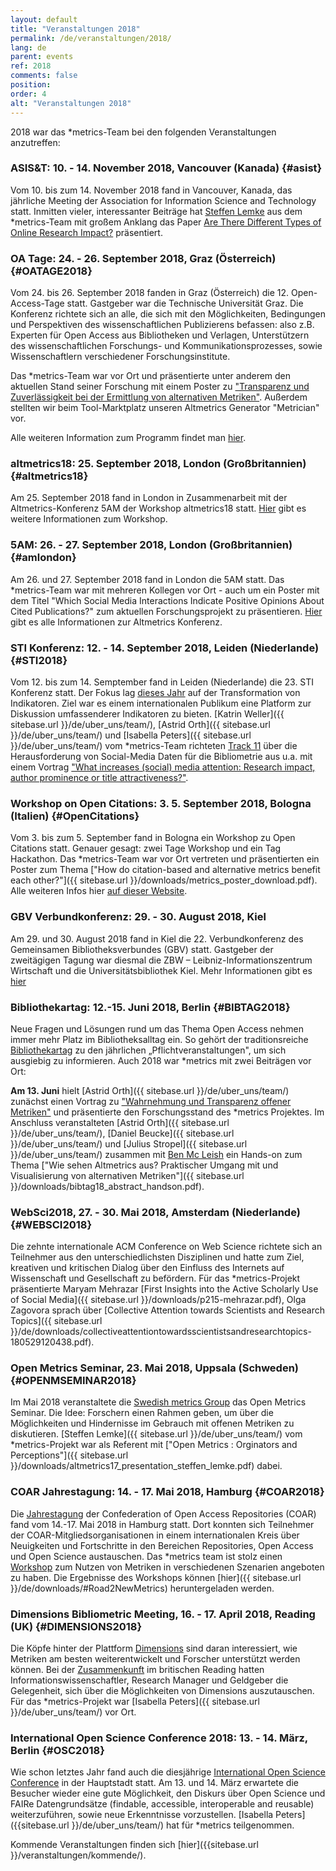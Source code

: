 ```yaml
---
layout: default
title: "Veranstaltungen 2018"
permalink: /de/veranstaltungen/2018/
lang: de
parent: events
ref: 2018
comments: false
position:
order: 4
alt: "Veranstaltungen 2018"
---
```

<!-- Start editing content here-->

2018 war das \*metrics-Team bei den folgenden Veranstaltungen anzutreffen:
  
### ASIS&T: 10. - 14. November 2018, Vancouver (Kanada) {#asist}
Vom 10. bis zum 14. November 2018 fand in Vancouver, Kanada, das jährliche Meeting der Association for Information Science and Technology statt. Inmitten vieler, interessanter Beiträge hat [Steffen Lemke](https://metrics-project.net/en/uber_uns/team/) aus dem \*metrics-Team mit großem Anklang das Paper [Are There Different Types of Online Research Impact?]({{sitebase.url}}/downloads/Are%20There%20Different%20Types%20of%20Online%20Research%20Impact.pptx)
präsentiert. 
  
### OA Tage: 24. - 26. September 2018, Graz (Österreich) {#OATAGE2018}
Vom 24. bis 26. September 2018 fanden in Graz (Österreich) die 12. Open-Access-Tage statt. Gastgeber war die Technische Universität Graz. Die Konferenz richtete sich an alle, die sich mit den Möglichkeiten, Bedingungen und Perspektiven des wissenschaftlichen Publizierens befassen: also z.B. Experten für Open Access aus Bibliotheken und Verlagen, Unterstützern des wissenschaftlichen Forschungs- und Kommunikationsprozesses, sowie Wissenschaftlern verschiedener Forschungsinstitute. 

Das \*metrics-Team war vor Ort und präsentierte unter anderem den aktuellen Stand seiner Forschung mit einem Poster zu ["Transparenz und Zuverlässigkeit bei der Ermittlung von alternativen Metriken"]({{sitebase.url}}/downloads/metrics_poster_download.pdf). Außerdem stellten wir beim Tool-Marktplatz unseren Altmetrics Generator "Metrician" vor.

Alle weiteren Information zum Programm findet man [hier](https://open-access.net/community/open-access-tage/open-access-tage-2018-graz/).

### altmetrics18: 25. September 2018, London (Großbritannien) {#altmetrics18}
Am 25. September 2018 fand in London in Zusammenarbeit mit der Altmetrics-Konferenz 5AM der Workshop altmetrics18 statt. [Hier](http://altmetrics.org/altmetrics18/) gibt es weitere Informationen zum Workshop.


### 5AM: 26. - 27. September 2018, London (Großbritannien) {#amlondon}
Am 26. und 27. September 2018 fand in London die 5AM statt. Das \*metrics-Team war mit mehreren Kollegen vor Ort - auch um ein Poster mit dem Titel "Which Social Media Interactions Indicate Positive Opinions About Cited Publications?" zum aktuellen Forschungsprojekt zu präsentieren. [Hier](http://www.altmetricsconference.com/past-events/5am-london/) gibt es alle Informationen zur Altmetrics Konferenz.


### STI Konferenz: 12. - 14. September 2018, Leiden (Niederlande) {#STI2018}
Vom 12. bis zum 14. Semptember fand in Leiden (Niederlande) die 23. STI Konferenz statt. Der Fokus lag [dieses Jahr](http://sti2018.cwts.nl/) auf der Transformation von Indikatoren. Ziel war es einem internationalen Publikum eine Platform zur Diskussion umfassenderer Indikatoren zu bieten. [Katrin Weller]({{ sitebase.url }}/de/uber_uns/team/), [Astrid Orth]({{ sitebase.url }}/de/uber_uns/team/) und [Isabella Peters]({{ sitebase.url }}/de/uber_uns/team/) vom \*metrics-Team richteten [Track 11](http://sti2018.cwts.nl/program) über die Herausforderung von Social-Media Daten für die Bibliometrie aus u.a. mit einem Vortrag ["What increases (social) media attention: Research impact, author prominence or title attractiveness?"](https://openaccess.leidenuniv.nl/bitstream/handle/1887/65362/STI2018_paper_199.pdf?sequence=1).


### Workshop on Open Citations: 3. 5. September 2018, Bologna (Italien) {#OpenCitations}
Vom 3. bis zum 5. September fand in Bologna ein Workshop zu Open Citations statt. Genauer gesagt: zwei Tage Workshop und ein Tag Hackathon. Das \*metrics-Team war vor Ort vertreten und präsentierten ein Poster zum Thema ["How do citation-based and alternative metrics benefit each other?"]({{ sitebase.url }}/downloads/metrics_poster_download.pdf). Alle weiteren Infos hier [auf dieser Website](https://workshop-oc.github.io/). 


### GBV Verbundkonferenz: 29. - 30. August 2018, Kiel 
Am 29. und 30. August 2018 fand in Kiel die 22. Verbundkonferenz des Gemeinsamen Bibliotheksverbundes (GBV) statt. Gastgeber der zweitägigen Tagung war diesmal die ZBW – Leibniz-Informationszentrum Wirtschaft und die Universitätsbibliothek Kiel. Mehr Informationen gibt es [hier](https://verbundkonferenz.gbv.de/)


### Bibliothekartag: 12.-15. Juni 2018, Berlin {#BIBTAG2018}

Neue Fragen und Lösungen rund um das Thema Open Access nehmen immer mehr Platz im Bibliotheksalltag ein. So gehört der traditionsreiche [Bibliothekartag](https://bibliothekartag2018.de/) zu den jährlichen &bdquo;Pflichtveranstaltungen&quot;, um sich ausgiebig zu informieren. Auch 2018 war \*metrics mit zwei Beiträgen vor Ort:

**Am 13. Juni** hielt [Astrid Orth]({{ sitebase.url }}/de/uber_uns/team/) zunächst einen Vortrag zu ["Wahrnehmung und Transparenz offener Metriken"]({{sitebase.url}}/downloads/bibtag18_abstract_wahrnehmung_und_transparanz.pdf) und präsentierte den Forschungsstand des \*metrics Projektes. Im Anschluss veranstalteten [Astrid Orth]({{ sitebase.url }}/de/uber_uns/team/), [Daniel Beucke]({{ sitebase.url }}/de/uber_uns/team/) und [Julius Stropel]({{ sitebase.url }}/de/uber_uns/team/) zusammen mit [Ben Mc Leish](https://twitter.com/benmcleish?lang=de) ein Hands-on zum Thema ["Wie sehen Altmetrics aus? Praktischer Umgang mit und Visualisierung von alternativen Metriken"]({{ sitebase.url }}/downloads/bibtag18_abstract_handson.pdf).     

### WebSci2018, 27. - 30. Mai 2018, Amsterdam (Niederlande) {#WEBSCI2018}
Die zehnte internationale ACM Conference on Web Science richtete sich an Teilnehmer aus den unterschiedlichsten Disziplinen und hatte zum Ziel, kreativen und kritischen Dialog über den Einfluss des Internets auf Wissenschaft und Gesellschaft zu befördern. Für das \*metrics-Projekt präsentierte Maryam Mehrazar [First Insights into the Active Scholarly Use of Social Media]({{ sitebase.url }}/downloads/p215-mehrazar.pdf), Olga Zagovora sprach über [Collective Attention towards Scientists and Research Topics]({{ sitebase.url }}/de/downloads/collectiveattentiontowardsscientistsandresearchtopics-180529120438.pdf).  

### Open Metrics Seminar, 23. Mai 2018, Uppsala (Schweden) {#OPENMSEMINAR2018}
Im Mai 2018 veranstaltete die [Swedish metrics Group](https://bibliometriforum.wordpress.com/ ) das Open Metrics Seminar. Die Idee: Forschern einen Rahmen geben, um über die Möglichkeiten und Hindernisse im Gebrauch mit offenen Metriken zu diskutieren. [Steffen Lemke]({{ sitebase.url }}/de/uber_uns/team/) vom \*metrics-Projekt war als Referent mit ["Open Metrics : Orginators and Perceptions"]({{ sitebase.url }}/downloads/altmetrics17_presentation_steffen_lemke.pdf) dabei.  



### COAR Jahrestagung: 14. - 17. Mai 2018, Hamburg {#COAR2018}
Die [Jahrestagung](https://www.coar-repositories.org/news-media/save-the-date-coar2018-annual-meeting/) der Confederation of Open Access Repositories (COAR) fand vom 14.-17. Mai 2018 in Hamburg statt. Dort konnten sich Teilnehmer der COAR-Mitgliedsorganisationen in einem internationalen Kreis über Neuigkeiten und Fortschritte in den Bereichen Repositories, Open Access und Open Science austauschen. Das \*metrics team ist stolz einen [Workshop](https://metrics-project.net/de/veranstaltungen/workshop2018/)
 zum Nutzen von Metriken in verschiedenen Szenarien angeboten zu haben. Die Ergebnisse des Workshops können [hier]({{ sitebase.url }}/de/downloads/#Road2NewMetrics) heruntergeladen werden.
 


### Dimensions Bibliometric Meeting, 16. - 17. April 2018, Reading (UK) {#DIMENSIONS2018}
Die Köpfe hinter der Plattform [Dimensions](https://www.dimensions.ai/) sind daran interessiert, wie Metriken am besten weiterentwickelt und Forscher unterstützt werden können. Bei der [Zusammenkunft](https://www.eventbrite.co.uk/e/dimensions-bibliometric-meeting-tickets-43591273673) im britischen Reading hatten Informationswissenschaftler, Research Manager und Geldgeber die Gelegenheit, sich über die Möglichkeiten von Dimensions auszutauschen. Für das \*metrics-Projekt war [Isabella Peters]({{ sitebase.url }}/de/uber_uns/team/) vor Ort.  



### International Open Science Conference 2018: 13. - 14. März, Berlin {#OSC2018}
Wie schon letztes Jahr fand auch die diesjährige [International Open Science Conference](http://www.open-science-conference.eu/) in der Hauptstadt statt. Am 13. und 14. März erwartete die Besucher wieder eine gute Möglichkeit, den Diskurs über Open Science und FAIRe Datengrundsätze (findable, accessible, interoperable and reusable) weiterzuführen, sowie neue Erkenntnisse vorzustellen. [Isabella Peters]({{sitebase.url }}/de/uber_uns/team/) hat für \*metrics teilgenommen.  



Kommende Veranstaltungen finden sich [hier]({{sitebase.url }}/veranstaltungen/kommende/).
